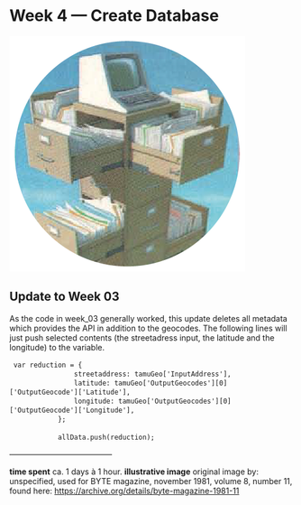 Week 4 — Create Database
==========================

![alt text](./illustrative_image_4.png)


## Update to Week 03

As the code in week_03 generally worked, this update deletes all metadata which provides the API in addition to the geocodes.
The following lines will just push selected contents (the streetadress input, the latitude and the longitude) to the variable.


```
 var reduction = {
                streetaddress: tamuGeo['InputAddress'],
                latitude: tamuGeo['OutputGeocodes'][0]['OutputGeocode']['Latitude'],
                longitude: tamuGeo['OutputGeocodes'][0]['OutputGeocode']['Longitude'],
            };
            
            allData.push(reduction);
```

––––––––––––––––––––––––––

**time spent**
ca. 1 days à 1 hour. 
**illustrative image**
original image by: unspecified, 
used for BYTE magazine, 
november 1981, volume 8, number 11, 
found here: https://archive.org/details/byte-magazine-1981-11